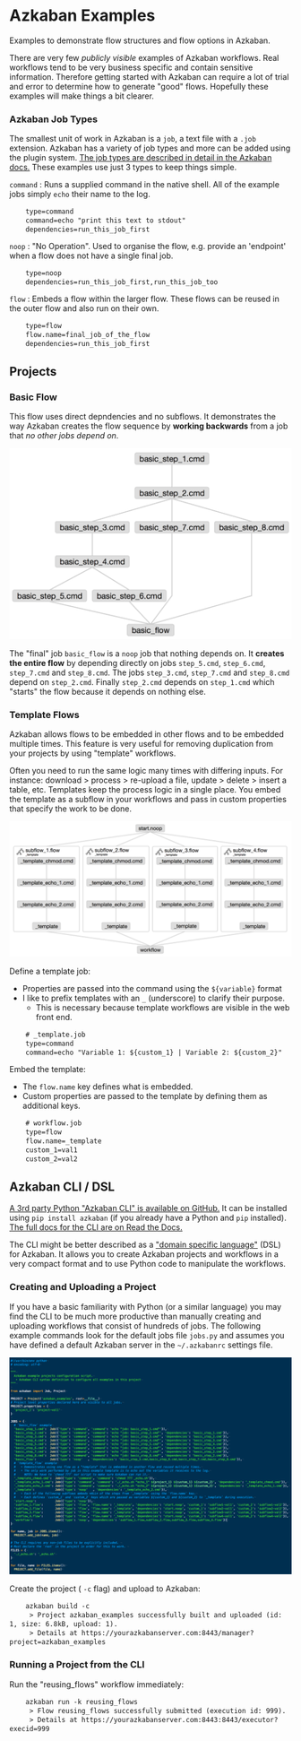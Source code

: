 # Azkaban Examples
Examples to demonstrate flow structures and flow options in Azkaban.

There are very few _publicly visible_ examples of Azkaban workflows. Real workflows tend to be very business specific and contain sensitive information. Therefore getting started with Azkaban can require a lot of trial and error to determine how to generate "good" flows. Hopefully these examples will make things a bit clearer.

### Azkaban Job Types
The smallest unit of work in Azkaban is a `job`, a text file with a `.job` extension. Azkaban has a variety of job types and more can be added using the plugin system. [The job types are described in detail in the Azkaban docs.](http://azkaban.github.io/azkaban/docs/2.5/#job-types) These examples use just 3 types to keep things simple.

`command`
: Runs a supplied command in the native shell. All of the example jobs simply `echo` their name to the log.
```
    type=command
    command=echo "print this text to stdout"
    dependencies=run_this_job_first
```

`noop`
: "No Operation". Used to organise the flow, e.g. provide an 'endpoint' when a flow does not have a single final job.
```
    type=noop
    dependencies=run_this_job_first,run_this_job_too
```

`flow`
: Embeds a flow within the larger flow. These flows can be reused in the outer flow and also run on their own.
```
    type=flow
    flow.name=final_job_of_the_flow
    dependencies=run_this_job_first
```

## Projects
### Basic Flow
This flow uses direct depndencies and no subflows. It demonstrates the way Azkaban creates the flow sequence by **working backwards** from a job that *no other jobs depend on*. 

![](./basic_flow/basic_flow.png)

The "final" job `basic_flow` is a `noop` job that nothing depends on. It **creates the entire flow** by depending directly on jobs `step_5.cmd`, `step_6.cmd`, `step_7.cmd` and `step_8.cmd`. The jobs `step_3.cmd`, `step_7.cmd` and `step_8.cmd` depend on `step_2.cmd`. Finally `step_2.cmd`  depends on `step_1.cmd` which "starts" the flow because it depends on nothing else.

### Template Flows
Azkaban allows flows to be embedded in other flows and to be embedded multiple times. This feature is very useful for removing duplication from your projects by using "template" workflows.

Often you need to run the same logic many times with differing inputs. For instance: download > process > re-upload a file, update > delete > insert a table, etc. Templates keep the process logic in a single place. You embed the template as a subflow in your workflows and pass in custom properties that specify the work to be done.

![](./template_flow/template_flow.png)

Define a template job:
* Properties are passed into the command using the `${variable}` format
* I like to prefix templates with an `_` (underscore) to clarify their purpose.
     * This is necessary because template workflows are visible in the web front end.
```
    # _template.job
    type=command
    command=echo "Variable 1: ${custom_1} | Variable 2: ${custom_2}"
```

Embed the template:
* The `flow.name` key defines what is embedded. 
* Custom properties are passed to the template by defining them as additional keys. 
```
    # workflow.job
    type=flow
    flow.name=_template
    custom_1=val1
    custom_2=val2
```


## Azkaban CLI / DSL
[A 3rd party Python "Azkaban CLI" is available on GitHub.](https://github.com/mtth/azkaban) It can be installed using `pip install azkaban`  (if you already have a Python and `pip` installed). [The full docs for the CLI are on Read the Docs.](http://azkabancli.readthedocs.org/en/latest/index.html)

The CLI might be better described as a ["domain specific language"](https://en.wikipedia.org/wiki/Domain-specific_language) (DSL) for Azkaban. It allows you to create Azkaban projects and workflows in a very compact format and to use Python code to manipulate the workflows.

### Creating and Uploading a Project
If you have a basic familiarity with Python (or a similar language) you may find the CLI to be much more productive than manually creating and uploading workflows that consist of hundreds of jobs. The following example commands look for the default jobs file `jobs.py` and assumes you have defined a default Azkaban server in the `~/.azkabanrc` settings file.

![`jobs.py` : The example workflows specified in Azkaban CLI syntax.](./azkaban_cli/jobs.py.png)

Create the project ( `-c` flag) and upload to Azkaban:
```
    azkaban build -c
     > Project azkaban_examples successfully built and uploaded (id: 1, size: 6.8kB, upload: 1).
     > Details at https://yourazkabanserver.com:8443/manager?project=azkaban_examples
```

### Running a Project from the CLI
Run the "reusing_flows" workflow immediately:
```
    azkaban run -k reusing_flows
     > Flow reusing_flows successfully submitted (execution id: 999).
     > Details at https://yourazkabanserver.com:8443:8443/executor?execid=999
```


<!-- Schedule the "reusing_flows" workflow to run daily at midnight and kill the worfklow on first failure and send alerts to `joe@example.com`:
```
    azkaban schedule -k -e joe@example.com -s 1d -t 00:00:00.000 reusing_flows
     > Project azkaban_examples successfully built and uploaded (id: 7, size: 6.8kB, upload: 1).
     > Details at https://yourazkabanserver.com:8443/manager?project=azkaban_examples
``` -->

